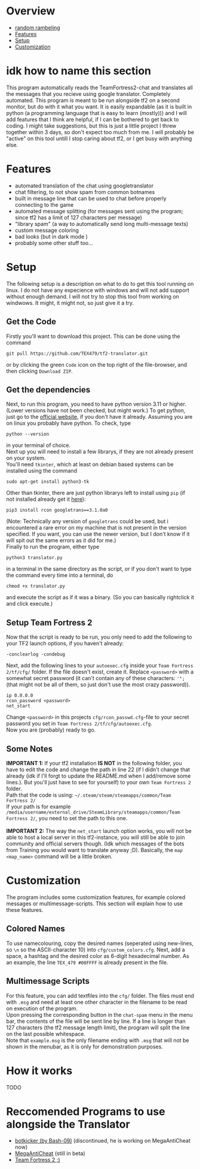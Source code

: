 # Overview
- [random rambeling](#idk-how-to-name-this-section)
- [Features](#features)
- [Setup](#setup)
- [Customization](#customization)

# idk how to name this section
This program automatically reads the TeamFortress2-chat and translates all the messages that you recieve using google translator. Completely automated. This program is meant to be run alongside tf2 on a second monitor, but do with it what you want. It is easily expandable (as it is built in python (a programming language that is easy to learn (mostly))) and I will add features that I think are helpful, if I can be bothered to get back to coding. I might take suggestions, but this is just a little project I threw together within 3 days, so don't expect too much from me. I will probably be "active" on this tool untill I stop caring about tf2, or I get busy with anything else.

# Features
- automated translation of the chat using googletranslator
- chat filtering, to not show spam from common botnames
- built in message line that can be used to chat before properly connecting to the game
- automated message splitting (for messages sent using the program; since tf2 has a limit of 127 characters per message)
- "library spam" (a way to automatically send long multi-message texts)
- custom message coloring
- bad looks (but in dark mode )
- probably some other stuff too...

# Setup
The following setup is a description on what to do to get this tool running on linux. I do not have any expecience with windows and will not add support without enough demand. I will not try to stop this tool from working on windwows. It might, it might not, so just give it a try.

## Get the Code
Firstly you'll want to download this project. This can be done using the command
```console
git pull https://github.com/TEX479/tf2-translator.git
```
or by clicking the green `Code` icon on the top right of the file-browser, and then clicking `Download ZIP`.

## Get the dependencies
Next, to run this program, you need to have python version 3.11 or higher. (Lower versions have not been checked, but might work.) To get python, just go to the [official website](https://www.python.org/), if you don't have it already. Assuming you are on linux you probably have python. To check, type
```console
python --version
```
in your terminal of choice.\
Next up you will need to install a few librarys, if they are not already present on your system.\
You'll need `tkinter`, which at least on debian based systems can be installed using the command
```console
sudo apt-get install python3-tk
```
Other than tkinter, there are just python librarys left to install using `pip` (if not installed already get it [here](https://pip.pypa.io/en/stable/installation/)):
```console
pip3 install rcon googletrans==3.1.0a0
```
(Note: Technically any version of `googletrans` could be used, but i encountered a rare error on my machine that is not present in the version specified. If you want, you can use the newer version, but I don't know if it will spit out the same errors as it did for me.)\
Finally to run the program, either type
```console
python3 translator.py
```
in a terminal in the same directory as the script, or if you don't want to type the command every time into a terminal, do
```console
chmod +x translator.py
```
and execute the script as if it was a binary. (So you can basically rightclick it and click execute.)

## Setup Team Fortress 2
Now that the script is ready to be run, you only need to add the following to your TF2 launch options, if you haven't already:
```
-conclearlog -condebug
```
Next, add the following lines to your `autoexec.cfg` inside your `Team Fortress 2/tf/cfg/` folder. If the file doesn't exist, create it. Replace `<password>` with a somewhat secret password (it can't contain any of these characters: `'";` (that might not be all of them, so just don't use the most crazy password)).
```
ip 0.0.0.0
rcon_password <password>
net_start
```
Change `<password>` in this projects `cfg/rcon_passwd.cfg`-file to your secret password you set in `Team Fortress 2/tf/cfg/autoexec.cfg`.
\
Now you are (probably) ready to go.

## Some Notes
**IMPORTANT 1:** If your tf2 installation **IS NOT** in the following folder, you have to edit the code and change the path in line 22 (if I didn't change that already (idk if I'll forgt to update the README.md when I add/remove some lines.). But you'll just have to see for yourself) to your own `Team Fortress 2` folder.\
Path that the code is using: `~/.steam/steam/steamapps/common/Team Fortress 2/`\
If your path is for example `/media/username/external_drive/SteamLibrary/steamapps/common/Team Fortress 2/`, you need to set the path to this one.\
\
**IMPORTANT 2:** The way the `net_start` launch option works, you will not be able to host a local server in this tf2-instance, you will still be able to join community and official servers though. (Idk which messages of the bots from Training you would want to translate anyway ;D). Basically, the `map <map_name>` command will be a little broken.

# Customization
The program includes some customization features, for example colored messages or multimessage-scripts. This section will explain how to use these features.

## Colored Names
To use namecolouring, copy the desired names (seperated using new-lines, so `\n` so the ASCII-character 10) into `cfg/custom_colors.cfg`. Next, add a space, a hashtag and the desired color as 6-digit hexadecimal number. As an example, the line `TEX_479 #00FFFF` is already present in the file.

## Multimessage Scripts
For this feature, you can add textfiles into the `cfg/` folder. The files must end with `.msg` and need at least one other character in the filename to be read on execution of the program.\
Upon pressing the corresponding button in the `chat-spam` menu in the menu bar, the contents of the file will be sent line by line. If a line is longer than 127 characters (the tf2 message length limit), the program will split the line on the last possible whitespace.\
Note that `example.msg` is the only filename ending with `.msg` that will not be shown in the menubar, as it is only for demonstration purposes.

# How it works
TODO

# Reccomended Programs to use alongside the Translator
- [botkicker (by Bash-09)](https://github.com/Bash-09/tf2-bot-kicker-gui) (discontinued, he is working on MegaAntiCheat now)
- [MegaAntiCheat](https://github.com/MegaAntiCheat) (still in beta)
- [Team Fortress 2 ;)](https://store.steampowered.com/app/440/Team_Fortress_2/)